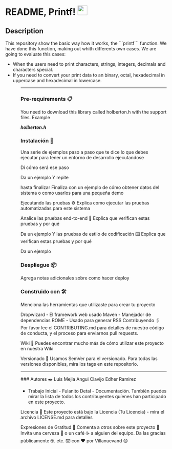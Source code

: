 # README, Printf! <img src="https://raw.githubusercontent.com/MartinHeinz/MartinHeinz/master/wave.gif" width="30px">

<p align= "center">
<h2>Description</h2>
This repository show the basic way how it works, the ```printf``` function.
We have done this function, making out whith differents own cases. 
We are going to evaluate this cases:

<ul>
<li>When the users need to print characters, strings, integers, decimals and characters special.</li>
<li>If you need to convert your print data to an binary, octal, hexadecimal in uppercase and hexadecimal in lowercase.</li>
<ul>

<hr>

### Pre-requirements 📋
You need to download this library called holberton.h with the support files. Example

__*holberton.h*__

### Instalación 🔧
Una serie de ejemplos paso a paso que te dice lo que debes ejecutar para tener un entorno de desarrollo ejecutandose

Dí cómo será ese paso

Da un ejemplo
Y repite

hasta finalizar
Finaliza con un ejemplo de cómo obtener datos del sistema o como usarlos para una pequeña demo

Ejecutando las pruebas ⚙️
Explica como ejecutar las pruebas automatizadas para este sistema

Analice las pruebas end-to-end 🔩
Explica que verifican estas pruebas y por qué

Da un ejemplo
Y las pruebas de estilo de codificación ⌨️
Explica que verifican estas pruebas y por qué

Da un ejemplo
### Despliegue 📦
Agrega notas adicionales sobre como hacer deploy

### Construido con 🛠️
Menciona las herramientas que utilizaste para crear tu proyecto

Dropwizard - El framework web usado
Maven - Manejador de dependencias
ROME - Usado para generar RSS
Contribuyendo 🖇️
Por favor lee el CONTRIBUTING.md para detalles de nuestro código de conducta, y el proceso para enviarnos pull requests.

Wiki 📖
Puedes encontrar mucho más de cómo utilizar este proyecto en nuestra Wiki

Versionado 📌
Usamos SemVer para el versionado. Para todas las versiones disponibles, mira los tags en este repositorio.

<hr>
### Autores ✒️
Luis Mejia <a href="" src=""><a>
Angui Clavijo
Edher Ramirez

- Trabajo Inicial - Fulanito Detal - Documentación.
También puedes mirar la lista de todos los contribuyentes quíenes han participado en este proyecto.

Licencia 📄
Este proyecto está bajo la Licencia (Tu Licencia) - mira el archivo LICENSE.md para detalles

Expresiones de Gratitud 🎁
Comenta a otros sobre este proyecto 📢
Invita una cerveza 🍺 o un café ☕ a alguien del equipo.
Da las gracias públicamente 🤓.
etc.
⌨️ con ❤️ por Villanuevand 😊
</p>